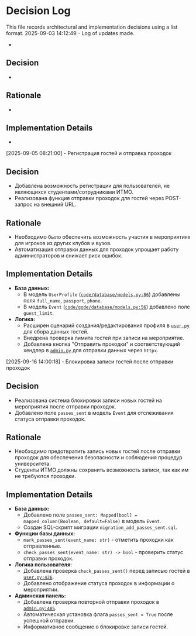 # Decision Log

This file records architectural and implementation decisions using a list format.
2025-09-03 14:12:49 - Log of updates made.

*

## Decision

*

## Rationale 

*

## Implementation Details

*
[2025-09-05 08:21:00] - Регистрация гостей и отправка проходок

## Decision

*   Добавлена возможность регистрации для пользователей, не являющихся студентами/сотрудниками ИТМО.
*   Реализована функция отправки проходок для гостей через POST-запрос на внешний URL.

## Rationale

*   Необходимо было обеспечить возможность участия в мероприятиях для игроков из других клубов и вузов.
*   Автоматизация отправки данных для проходок упрощает работу администраторов и снижает риск ошибок.

## Implementation Details

*   **База данных:**
    *   В модель `UserProfile` ([`code/database/models.py:86`](code/database/models.py:86)) добавлены поля `full_name`, `passport`, `phone`.
    *   В модель `Event` ([`code/gode/database/models.py:56`](code/database/models.py:56)) добавлено поле `guest_limit`.
*   **Логика:**
    *   Расширен сценарий создания/редактирования профиля в [`user.py`](code/bot/user.py:1) для сбора данных гостей.
    *   Внедрена проверка лимита гостей при записи на мероприятие.
    *   Добавлена кнопка "Отправить проходки" и соответствующий хендлер в [`admin.py`](code/bot/admin.py:1) для отправки данных через `httpx`.

[2025-09-16 14:00:18] - Блокировка записи гостей после отправки проходок

## Decision

*   Реализована система блокировки записи новых гостей на мероприятия после отправки проходок.
*   Добавлено поле `passes_sent` в модель `Event` для отслеживания статуса отправки проходок.

## Rationale

*   Необходимо предотвратить запись новых гостей после отправки проходок для обеспечения безопасности и соблюдения процедур университета.
*   Студенты ИТМО должны сохранить возможность записи, так как им не требуются проходки.

## Implementation Details

*   **База данных:**
    *   Добавлено поле `passes_sent: Mapped[bool] = mapped_column(Boolean, default=False)` в модель `Event`.
    *   Создан SQL-скрипт миграции `migration_add_passes_sent.sql`.
*   **Функции базы данных:**
    *   `mark_passes_sent(event_name: str)` - отметить проходки как отправленные.
    *   `check_passes_sent(event_name: str) -> bool` - проверить статус отправки проходок.
*   **Логика пользователя:**
    *   Добавлена проверка `check_passes_sent()` перед записью гостей в [`user.py:426`](code/bot/user.py:426).
    *   Добавлено отображение статуса проходок в информации о мероприятии.
*   **Админская панель:**
    *   Добавлена проверка повторной отправки проходок в [`admin.py:485`](code/bot/admin.py:485).
    *   Автоматическая установка флага `passes_sent = True` после успешной отправки.
    *   Информативное сообщение о блокировке записи гостей.